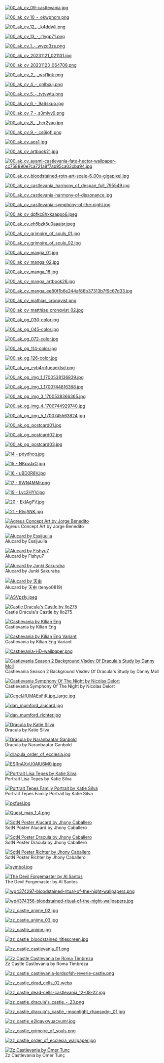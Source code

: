 [![00_ak_cv_09-castlevania.jpg](00_ak_cv_09-castlevania.jpg "00_ak_cv_09-castlevania.jpg")](https://raw.githubusercontent.com/buckmanc/Wallpapers/main/mobile/castlevania/00_ak_cv_09-castlevania.jpg)

[![00_ak_cv_10_-_okwphcm.png](00_ak_cv_10_-_okwphcm.png "00_ak_cv_10_-_okwphcm.png")](https://raw.githubusercontent.com/buckmanc/Wallpapers/main/mobile/castlevania/00_ak_cv_10_-_okwphcm.png)

[![00_ak_cv_12_-_k4ddwli.png](00_ak_cv_12_-_k4ddwli.png "00_ak_cv_12_-_k4ddwli.png")](https://raw.githubusercontent.com/buckmanc/Wallpapers/main/mobile/castlevania/00_ak_cv_12_-_k4ddwli.png)

[![00_ak_cv_13_-_r1vgp71.png](00_ak_cv_13_-_r1vgp71.png "00_ak_cv_13_-_r1vgp71.png")](https://raw.githubusercontent.com/buckmanc/Wallpapers/main/mobile/castlevania/00_ak_cv_13_-_r1vgp71.png)

[![00_ak_cv_1_-_wyzd3zs.png](00_ak_cv_1_-_wyzd3zs.png "00_ak_cv_1_-_wyzd3zs.png")](https://raw.githubusercontent.com/buckmanc/Wallpapers/main/mobile/castlevania/00_ak_cv_1_-_wyzd3zs.png)

[![00_ak_cv_20231121_021131.jpg](00_ak_cv_20231121_021131.jpg "00_ak_cv_20231121_021131.jpg")](https://raw.githubusercontent.com/buckmanc/Wallpapers/main/mobile/castlevania/00_ak_cv_20231121_021131.jpg)

[![00_ak_cv_20231123_064708.png](00_ak_cv_20231123_064708.png "00_ak_cv_20231123_064708.png")](https://raw.githubusercontent.com/buckmanc/Wallpapers/main/mobile/castlevania/00_ak_cv_20231123_064708.png)

[![00_ak_cv_2_-_wst1iqk.png](00_ak_cv_2_-_wst1iqk.png "00_ak_cv_2_-_wst1iqk.png")](https://raw.githubusercontent.com/buckmanc/Wallpapers/main/mobile/castlevania/00_ak_cv_2_-_wst1iqk.png)

[![00_ak_cv_4_-_gnlbxuj.png](00_ak_cv_4_-_gnlbxuj.png "00_ak_cv_4_-_gnlbxuj.png")](https://raw.githubusercontent.com/buckmanc/Wallpapers/main/mobile/castlevania/00_ak_cv_4_-_gnlbxuj.png)

[![00_ak_cv_5_-_tvtvwtu.png](00_ak_cv_5_-_tvtvwtu.png "00_ak_cv_5_-_tvtvwtu.png")](https://raw.githubusercontent.com/buckmanc/Wallpapers/main/mobile/castlevania/00_ak_cv_5_-_tvtvwtu.png)

[![00_ak_cv_6_-_9a6skuo.jpg](00_ak_cv_6_-_9a6skuo.jpg "00_ak_cv_6_-_9a6skuo.jpg")](https://raw.githubusercontent.com/buckmanc/Wallpapers/main/mobile/castlevania/00_ak_cv_6_-_9a6skuo.jpg)

[![00_ak_cv_7_-_s3mlvy9.png](00_ak_cv_7_-_s3mlvy9.png "00_ak_cv_7_-_s3mlvy9.png")](https://raw.githubusercontent.com/buckmanc/Wallpapers/main/mobile/castlevania/00_ak_cv_7_-_s3mlvy9.png)

[![00_ak_cv_8_-_hcr2yau.jpg](00_ak_cv_8_-_hcr2yau.jpg "00_ak_cv_8_-_hcr2yau.jpg")](https://raw.githubusercontent.com/buckmanc/Wallpapers/main/mobile/castlevania/00_ak_cv_8_-_hcr2yau.jpg)

[![00_ak_cv_9_-_cs6igfl.png](00_ak_cv_9_-_cs6igfl.png "00_ak_cv_9_-_cs6igfl.png")](https://raw.githubusercontent.com/buckmanc/Wallpapers/main/mobile/castlevania/00_ak_cv_9_-_cs6igfl.png)

[![00_ak_cv_aos1.jpg](00_ak_cv_aos1.jpg "00_ak_cv_aos1.jpg")](https://raw.githubusercontent.com/buckmanc/Wallpapers/main/mobile/castlevania/00_ak_cv_aos1.jpg)

[![00_ak_cv_artbook21.jpg](00_ak_cv_artbook21.jpg "00_ak_cv_artbook21.jpg")](https://raw.githubusercontent.com/buckmanc/Wallpapers/main/mobile/castlevania/00_ak_cv_artbook21.jpg)

[![00_ak_cv_ayami-castlevania-fate-hector-wallpaper-cc758890e7ca721a8f7ab95ca02cba94.jpg](00_ak_cv_ayami-castlevania-fate-hector-wallpaper-cc758890e7ca721a8f7ab95ca02cba94.jpg "00_ak_cv_ayami-castlevania-fate-hector-wallpaper-cc758890e7ca721a8f7ab95ca02cba94.jpg")](https://raw.githubusercontent.com/buckmanc/Wallpapers/main/mobile/castlevania/00_ak_cv_ayami-castlevania-fate-hector-wallpaper-cc758890e7ca721a8f7ab95ca02cba94.jpg)

[![00_ak_cv_bloodstained-rotn-art-scale-6_00x-gigapixel.jpg](00_ak_cv_bloodstained-rotn-art-scale-6_00x-gigapixel.jpg "00_ak_cv_bloodstained-rotn-art-scale-6_00x-gigapixel.jpg")](https://raw.githubusercontent.com/buckmanc/Wallpapers/main/mobile/castlevania/00_ak_cv_bloodstained-rotn-art-scale-6_00x-gigapixel.jpg)

[![00_ak_cv_castlevania_harmony_of_despair_full_795549.jpg](00_ak_cv_castlevania_harmony_of_despair_full_795549.jpg "00_ak_cv_castlevania_harmony_of_despair_full_795549.jpg")](https://raw.githubusercontent.com/buckmanc/Wallpapers/main/mobile/castlevania/00_ak_cv_castlevania_harmony_of_despair_full_795549.jpg)

[![00_ak_cv_castlevania-harmony-of-dissonance.jpg](00_ak_cv_castlevania-harmony-of-dissonance.jpg "00_ak_cv_castlevania-harmony-of-dissonance.jpg")](https://raw.githubusercontent.com/buckmanc/Wallpapers/main/mobile/castlevania/00_ak_cv_castlevania-harmony-of-dissonance.jpg)

[![00_ak_cv_castlevania-symphony-of-the-night.jpg](00_ak_cv_castlevania-symphony-of-the-night.jpg "00_ak_cv_castlevania-symphony-of-the-night.jpg")](https://raw.githubusercontent.com/buckmanc/Wallpapers/main/mobile/castlevania/00_ak_cv_castlevania-symphony-of-the-night.jpg)

[![00_ak_cv_dpfkc8hxkaappo6.jpeg](00_ak_cv_dpfkc8hxkaappo6.jpeg "00_ak_cv_dpfkc8hxkaappo6.jpeg")](https://raw.githubusercontent.com/buckmanc/Wallpapers/main/mobile/castlevania/00_ak_cv_dpfkc8hxkaappo6.jpeg)

[![00_ak_cv_eh5bzk5u0aaajsr.jpeg](00_ak_cv_eh5bzk5u0aaajsr.jpeg "00_ak_cv_eh5bzk5u0aaajsr.jpeg")](https://raw.githubusercontent.com/buckmanc/Wallpapers/main/mobile/castlevania/00_ak_cv_eh5bzk5u0aaajsr.jpeg)

[![00_ak_cv_grimoire_of_souls_01.jpg](00_ak_cv_grimoire_of_souls_01.jpg "00_ak_cv_grimoire_of_souls_01.jpg")](https://raw.githubusercontent.com/buckmanc/Wallpapers/main/mobile/castlevania/00_ak_cv_grimoire_of_souls_01.jpg)

[![00_ak_cv_grimoire_of_souls_02.jpg](00_ak_cv_grimoire_of_souls_02.jpg "00_ak_cv_grimoire_of_souls_02.jpg")](https://raw.githubusercontent.com/buckmanc/Wallpapers/main/mobile/castlevania/00_ak_cv_grimoire_of_souls_02.jpg)

[![00_ak_cv_manga_01.jpg](00_ak_cv_manga_01.jpg "00_ak_cv_manga_01.jpg")](https://raw.githubusercontent.com/buckmanc/Wallpapers/main/mobile/castlevania/00_ak_cv_manga_01.jpg)

[![00_ak_cv_manga_02.jpg](00_ak_cv_manga_02.jpg "00_ak_cv_manga_02.jpg")](https://raw.githubusercontent.com/buckmanc/Wallpapers/main/mobile/castlevania/00_ak_cv_manga_02.jpg)

[![00_ak_cv_manga_18.jpg](00_ak_cv_manga_18.jpg "00_ak_cv_manga_18.jpg")](https://raw.githubusercontent.com/buckmanc/Wallpapers/main/mobile/castlevania/00_ak_cv_manga_18.jpg)

[![00_ak_cv_manga_artbook26.jpg](00_ak_cv_manga_artbook26.jpg "00_ak_cv_manga_artbook26.jpg")](https://raw.githubusercontent.com/buckmanc/Wallpapers/main/mobile/castlevania/00_ak_cv_manga_artbook26.jpg)

[![00_ak_cv_manga_ee80f1b6e244af88b37313b7f9c67d33.jpg](00_ak_cv_manga_ee80f1b6e244af88b37313b7f9c67d33.jpg "00_ak_cv_manga_ee80f1b6e244af88b37313b7f9c67d33.jpg")](https://raw.githubusercontent.com/buckmanc/Wallpapers/main/mobile/castlevania/00_ak_cv_manga_ee80f1b6e244af88b37313b7f9c67d33.jpg)

[![00_ak_cv_mathias_cronqvist.png](00_ak_cv_mathias_cronqvist.png "00_ak_cv_mathias_cronqvist.png")](https://raw.githubusercontent.com/buckmanc/Wallpapers/main/mobile/castlevania/00_ak_cv_mathias_cronqvist.png)

[![00_ak_cv_matthias_cronqvist_02.jpg](00_ak_cv_matthias_cronqvist_02.jpg "00_ak_cv_matthias_cronqvist_02.jpg")](https://raw.githubusercontent.com/buckmanc/Wallpapers/main/mobile/castlevania/00_ak_cv_matthias_cronqvist_02.jpg)

[![00_ak_og_030-color.jpg](00_ak_og_030-color.jpg "00_ak_og_030-color.jpg")](https://raw.githubusercontent.com/buckmanc/Wallpapers/main/mobile/castlevania/00_ak_og_030-color.jpg)

[![00_ak_og_045-color.jpg](00_ak_og_045-color.jpg "00_ak_og_045-color.jpg")](https://raw.githubusercontent.com/buckmanc/Wallpapers/main/mobile/castlevania/00_ak_og_045-color.jpg)

[![00_ak_og_072-color.jpg](00_ak_og_072-color.jpg "00_ak_og_072-color.jpg")](https://raw.githubusercontent.com/buckmanc/Wallpapers/main/mobile/castlevania/00_ak_og_072-color.jpg)

[![00_ak_og_114-color.jpg](00_ak_og_114-color.jpg "00_ak_og_114-color.jpg")](https://raw.githubusercontent.com/buckmanc/Wallpapers/main/mobile/castlevania/00_ak_og_114-color.jpg)

[![00_ak_og_126-color.jpg](00_ak_og_126-color.jpg "00_ak_og_126-color.jpg")](https://raw.githubusercontent.com/buckmanc/Wallpapers/main/mobile/castlevania/00_ak_og_126-color.jpg)

[![00_ak_og_eyb4rn1ueaeklsd.png](00_ak_og_eyb4rn1ueaeklsd.png "00_ak_og_eyb4rn1ueaeklsd.png")](https://raw.githubusercontent.com/buckmanc/Wallpapers/main/mobile/castlevania/00_ak_og_eyb4rn1ueaeklsd.png)

[![00_ak_og_img_1_1700538136839.jpg](00_ak_og_img_1_1700538136839.jpg "00_ak_og_img_1_1700538136839.jpg")](https://raw.githubusercontent.com/buckmanc/Wallpapers/main/mobile/castlevania/00_ak_og_img_1_1700538136839.jpg)

[![00_ak_og_img_1_1700744816368.jpg](00_ak_og_img_1_1700744816368.jpg "00_ak_og_img_1_1700744816368.jpg")](https://raw.githubusercontent.com/buckmanc/Wallpapers/main/mobile/castlevania/00_ak_og_img_1_1700744816368.jpg)

[![00_ak_og_img_3_1700538366365.jpg](00_ak_og_img_3_1700538366365.jpg "00_ak_og_img_3_1700538366365.jpg")](https://raw.githubusercontent.com/buckmanc/Wallpapers/main/mobile/castlevania/00_ak_og_img_3_1700538366365.jpg)

[![00_ak_og_img_4_1700744929740.jpg](00_ak_og_img_4_1700744929740.jpg "00_ak_og_img_4_1700744929740.jpg")](https://raw.githubusercontent.com/buckmanc/Wallpapers/main/mobile/castlevania/00_ak_og_img_4_1700744929740.jpg)

[![00_ak_og_img_5_1700745563824.jpg](00_ak_og_img_5_1700745563824.jpg "00_ak_og_img_5_1700745563824.jpg")](https://raw.githubusercontent.com/buckmanc/Wallpapers/main/mobile/castlevania/00_ak_og_img_5_1700745563824.jpg)

[![00_ak_og_postcard01.jpg](00_ak_og_postcard01.jpg "00_ak_og_postcard01.jpg")](https://raw.githubusercontent.com/buckmanc/Wallpapers/main/mobile/castlevania/00_ak_og_postcard01.jpg)

[![00_ak_og_postcard02.jpg](00_ak_og_postcard02.jpg "00_ak_og_postcard02.jpg")](https://raw.githubusercontent.com/buckmanc/Wallpapers/main/mobile/castlevania/00_ak_og_postcard02.jpg)

[![00_ak_og_postcard03.jpg](00_ak_og_postcard03.jpg "00_ak_og_postcard03.jpg")](https://raw.githubusercontent.com/buckmanc/Wallpapers/main/mobile/castlevania/00_ak_og_postcard03.jpg)

[![14 - pdydhcq.jpg](14%20-%20pdydhcq.jpg "14 - pdydhcq.jpg")](https://raw.githubusercontent.com/buckmanc/Wallpapers/main/mobile/castlevania/14%20-%20pdydhcq.jpg)

[![15 - NKpvJxO.jpg](15%20-%20NKpvJxO.jpg "15 - NKpvJxO.jpg")](https://raw.githubusercontent.com/buckmanc/Wallpapers/main/mobile/castlevania/15%20-%20NKpvJxO.jpg)

[![16 - uBD0R8V.jpg](16%20-%20uBD0R8V.jpg "16 - uBD0R8V.jpg")](https://raw.githubusercontent.com/buckmanc/Wallpapers/main/mobile/castlevania/16%20-%20uBD0R8V.jpg)

[![17 - 9WN4MMr.png](17%20-%209WN4MMr.png "17 - 9WN4MMr.png")](https://raw.githubusercontent.com/buckmanc/Wallpapers/main/mobile/castlevania/17%20-%209WN4MMr.png)

[![19 - Lvc2HYV.jpg](19%20-%20Lvc2HYV.jpg "19 - Lvc2HYV.jpg")](https://raw.githubusercontent.com/buckmanc/Wallpapers/main/mobile/castlevania/19%20-%20Lvc2HYV.jpg)

[![20 - EkIAgPV.jpg](20%20-%20EkIAgPV.jpg "20 - EkIAgPV.jpg")](https://raw.githubusercontent.com/buckmanc/Wallpapers/main/mobile/castlevania/20%20-%20EkIAgPV.jpg)

[![21 - RIvjANK.jpg](21%20-%20RIvjANK.jpg "21 - RIvjANK.jpg")](https://raw.githubusercontent.com/buckmanc/Wallpapers/main/mobile/castlevania/21%20-%20RIvjANK.jpg)

[![Agreus Concept Art by Jorge Benedito](Agreus%20Concept%20Art%20by%20jorge-benedito.jpg "Agreus Concept Art by Jorge Benedito")](https://raw.githubusercontent.com/buckmanc/Wallpapers/main/mobile/castlevania/Agreus%20Concept%20Art%20by%20jorge-benedito.jpg)\
Agreus Concept Art by Jorge Benedito

[![Alucard by Essijuulia](Alucard%20by%20essijuulia.jpg "Alucard by Essijuulia")](https://raw.githubusercontent.com/buckmanc/Wallpapers/main/mobile/castlevania/Alucard%20by%20essijuulia.jpg)\
Alucard by Essijuulia

[![Alucard by Fishyu7](alucard%20by%20fishyu7.jpg "Alucard by Fishyu7")](https://raw.githubusercontent.com/buckmanc/Wallpapers/main/mobile/castlevania/alucard%20by%20fishyu7.jpg)\
Alucard by Fishyu7

[![Alucard by Junki Sakuraba](Alucard%20by%20Junki%20Sakuraba.jpeg "Alucard by Junki Sakuraba")](https://raw.githubusercontent.com/buckmanc/Wallpapers/main/mobile/castlevania/Alucard%20by%20Junki%20Sakuraba.jpeg)\
Alucard by Junki Sakuraba

[![Alucard by 天由 ](alucard_by_天由_(tenyo0819).jpg "Alucard by 天由 ")](https://raw.githubusercontent.com/buckmanc/Wallpapers/main/mobile/castlevania/alucard_by_天由_(tenyo0819).jpg)\
Alucard by 天由 (tenyo0819)

[![ASVpzIy.jpeg](ASVpzIy.jpeg "ASVpzIy.jpeg")](https://raw.githubusercontent.com/buckmanc/Wallpapers/main/mobile/castlevania/ASVpzIy.jpeg)

[![Castle Dracula's Castle by Ilo275](castle_dracula's_castle_by_ilo275.jpg "Castle Dracula's Castle by Ilo275")](https://raw.githubusercontent.com/buckmanc/Wallpapers/main/mobile/castlevania/castle_dracula's_castle_by_ilo275.jpg)\
Castle Dracula's Castle by Ilo275

[![Castlevania by Kilian Eng](castlevania_by_kilian_eng.jpeg "Castlevania by Kilian Eng")](https://raw.githubusercontent.com/buckmanc/Wallpapers/main/mobile/castlevania/castlevania_by_kilian_eng.jpeg)\
Castlevania by Kilian Eng

[![Castlevania by Kilian Eng Variant](castlevania-by-kilian-eng-variant.jpg "Castlevania by Kilian Eng Variant")](https://raw.githubusercontent.com/buckmanc/Wallpapers/main/mobile/castlevania/castlevania-by-kilian-eng-variant.jpg)\
Castlevania by Kilian Eng Variant

[![Castlevania-HD-wallpaper.png](Castlevania-HD-wallpaper.png "Castlevania-HD-wallpaper.png")](https://raw.githubusercontent.com/buckmanc/Wallpapers/main/mobile/castlevania/Castlevania-HD-wallpaper.png)

[![Castlevania Season 2 Background  Visdev Of Dracula's Study by Danny Moll](Castlevania_Season_2_Background-_Visdev_of_Dracula's_Study_by_Danny_Moll.jpg "Castlevania Season 2 Background  Visdev Of Dracula's Study by Danny Moll")](https://raw.githubusercontent.com/buckmanc/Wallpapers/main/mobile/castlevania/Castlevania_Season_2_Background-_Visdev_of_Dracula's_Study_by_Danny_Moll.jpg)\
Castlevania Season 2 Background  Visdev Of Dracula's Study by Danny Moll

[![Castlevania Symphony Of The Night by Nicolas Delort](castlevania_symphony_of_the_night_by_nicolas_delort.jpg "Castlevania Symphony Of The Night by Nicolas Delort")](https://raw.githubusercontent.com/buckmanc/Wallpapers/main/mobile/castlevania/castlevania_symphony_of_the_night_by_nicolas_delort.jpg)\
Castlevania Symphony Of The Night by Nicolas Delort

[![CcgelJfUMAEoFjK.jpg_large.jpg](CcgelJfUMAEoFjK.jpg_large.jpg "CcgelJfUMAEoFjK.jpg_large.jpg")](https://raw.githubusercontent.com/buckmanc/Wallpapers/main/mobile/castlevania/CcgelJfUMAEoFjK.jpg_large.jpg)

[![dan_mumford_alucard.jpg](dan_mumford_alucard.jpg "dan_mumford_alucard.jpg")](https://raw.githubusercontent.com/buckmanc/Wallpapers/main/mobile/castlevania/dan_mumford_alucard.jpg)

[![dan_mumford_richter.jpg](dan_mumford_richter.jpg "dan_mumford_richter.jpg")](https://raw.githubusercontent.com/buckmanc/Wallpapers/main/mobile/castlevania/dan_mumford_richter.jpg)

[![Dracula by Katie Silva](Dracula_by_katie_silva.jpg "Dracula by Katie Silva")](https://raw.githubusercontent.com/buckmanc/Wallpapers/main/mobile/castlevania/Dracula_by_katie_silva.jpg)\
Dracula by Katie Silva

[![Dracula by Naranbaatar Ganbold](dracula%20by%20naranbaatar-ganbold.jpg "Dracula by Naranbaatar Ganbold")](https://raw.githubusercontent.com/buckmanc/Wallpapers/main/mobile/castlevania/dracula%20by%20naranbaatar-ganbold.jpg)\
Dracula by Naranbaatar Ganbold

[![dracula_order_of_ecclesia.jpg](dracula_order_of_ecclesia.jpg "dracula_order_of_ecclesia.jpg")](https://raw.githubusercontent.com/buckmanc/Wallpapers/main/mobile/castlevania/dracula_order_of_ecclesia.jpg)

[![ESRnAXvU0AIU6M0.jpeg](ESRnAXvU0AIU6M0.jpeg "ESRnAXvU0AIU6M0.jpeg")](https://raw.githubusercontent.com/buckmanc/Wallpapers/main/mobile/castlevania/ESRnAXvU0AIU6M0.jpeg)

[![Portrait Lisa Tepes by Katie Silva](portrait_lisa_tepes_by_katie_silva.jpg "Portrait Lisa Tepes by Katie Silva")](https://raw.githubusercontent.com/buckmanc/Wallpapers/main/mobile/castlevania/portrait_lisa_tepes_by_katie_silva.jpg)\
Portrait Lisa Tepes by Katie Silva

[![Portrait Tepes Family Portrait by Katie Silva](portrait_tepes_family_portrait_by_katie_silva.png "Portrait Tepes Family Portrait by Katie Silva")](https://raw.githubusercontent.com/buckmanc/Wallpapers/main/mobile/castlevania/portrait_tepes_family_portrait_by_katie_silva.png)\
Portrait Tepes Family Portrait by Katie Silva

[![pxfuel.jpg](pxfuel.jpg "pxfuel.jpg")](https://raw.githubusercontent.com/buckmanc/Wallpapers/main/mobile/castlevania/pxfuel.jpg)

[![Quest_map_1_4.png](Quest_map_1_4.png "Quest_map_1_4.png")](https://raw.githubusercontent.com/buckmanc/Wallpapers/main/mobile/castlevania/Quest_map_1_4.png)

[![SotN Poster   Alucard by Jhony Caballero](SotN%20Poster%20-%20Alucard%20by%20Jhony%20Caballero.jpg "SotN Poster   Alucard by Jhony Caballero")](https://raw.githubusercontent.com/buckmanc/Wallpapers/main/mobile/castlevania/SotN%20Poster%20-%20Alucard%20by%20Jhony%20Caballero.jpg)\
SotN Poster   Alucard by Jhony Caballero

[![SotN Poster   Dracula by Jhony Caballero](SotN%20Poster%20-%20Dracula%20by%20Jhony%20Caballero.jpg "SotN Poster   Dracula by Jhony Caballero")](https://raw.githubusercontent.com/buckmanc/Wallpapers/main/mobile/castlevania/SotN%20Poster%20-%20Dracula%20by%20Jhony%20Caballero.jpg)\
SotN Poster   Dracula by Jhony Caballero

[![SotN Poster   Richter by Jhony Caballero](SotN%20Poster%20-%20Richter%20by%20Jhony%20Caballero.jpg "SotN Poster   Richter by Jhony Caballero")](https://raw.githubusercontent.com/buckmanc/Wallpapers/main/mobile/castlevania/SotN%20Poster%20-%20Richter%20by%20Jhony%20Caballero.jpg)\
SotN Poster   Richter by Jhony Caballero

[![symbol.jpg](symbol.jpg "symbol.jpg")](https://raw.githubusercontent.com/buckmanc/Wallpapers/main/mobile/castlevania/symbol.jpg)

[![The Devil Forgemaster by Al Santos](The%20Devil%20Forgemaster%20by%20Al%20Santos.jpg "The Devil Forgemaster by Al Santos")](https://raw.githubusercontent.com/buckmanc/Wallpapers/main/mobile/castlevania/The%20Devil%20Forgemaster%20by%20Al%20Santos.jpg)\
The Devil Forgemaster by Al Santos

[![wp4374297-bloodstained-ritual-of-the-night-wallpapers.png](wp4374297-bloodstained-ritual-of-the-night-wallpapers.png "wp4374297-bloodstained-ritual-of-the-night-wallpapers.png")](https://raw.githubusercontent.com/buckmanc/Wallpapers/main/mobile/castlevania/wp4374297-bloodstained-ritual-of-the-night-wallpapers.png)

[![wp4374356-bloodstained-ritual-of-the-night-wallpapers.jpg](wp4374356-bloodstained-ritual-of-the-night-wallpapers.jpg "wp4374356-bloodstained-ritual-of-the-night-wallpapers.jpg")](https://raw.githubusercontent.com/buckmanc/Wallpapers/main/mobile/castlevania/wp4374356-bloodstained-ritual-of-the-night-wallpapers.jpg)

[![zz_castle_anime_02.jpg](zz_castle_anime_02.jpg "zz_castle_anime_02.jpg")](https://raw.githubusercontent.com/buckmanc/Wallpapers/main/mobile/castlevania/zz_castle_anime_02.jpg)

[![zz_castle_anime_03.jpg](zz_castle_anime_03.jpg "zz_castle_anime_03.jpg")](https://raw.githubusercontent.com/buckmanc/Wallpapers/main/mobile/castlevania/zz_castle_anime_03.jpg)

[![zz_castle_anime.jpg](zz_castle_anime.jpg "zz_castle_anime.jpg")](https://raw.githubusercontent.com/buckmanc/Wallpapers/main/mobile/castlevania/zz_castle_anime.jpg)

[![zz_castle_bloodstained_titlescreen.jpg](zz_castle_bloodstained_titlescreen.jpg "zz_castle_bloodstained_titlescreen.jpg")](https://raw.githubusercontent.com/buckmanc/Wallpapers/main/mobile/castlevania/zz_castle_bloodstained_titlescreen.jpg)

[![zz_castle_castlevania_01.png](zz_castle_castlevania_01.png "zz_castle_castlevania_01.png")](https://raw.githubusercontent.com/buckmanc/Wallpapers/main/mobile/castlevania/zz_castle_castlevania_01.png)

[![Zz Castle Castlevania by Roma Timbreza](zz_castle_castlevania-by-roma-timbreza.jpg "Zz Castle Castlevania by Roma Timbreza")](https://raw.githubusercontent.com/buckmanc/Wallpapers/main/mobile/castlevania/zz_castle_castlevania-by-roma-timbreza.jpg)\
Zz Castle Castlevania by Roma Timbreza

[![zz_castle_castlevania-lordsofsh-reverie-castle.png](zz_castle_castlevania-lordsofsh-reverie-castle.png "zz_castle_castlevania-lordsofsh-reverie-castle.png")](https://raw.githubusercontent.com/buckmanc/Wallpapers/main/mobile/castlevania/zz_castle_castlevania-lordsofsh-reverie-castle.png)

[![zz_castle_dead_cells_02.webp](zz_castle_dead_cells_02.webp "zz_castle_dead_cells_02.webp")](https://raw.githubusercontent.com/buckmanc/Wallpapers/main/mobile/castlevania/zz_castle_dead_cells_02.webp)

[![zz_castle_dead-cells-castlevania_12-08-22.jpg](zz_castle_dead-cells-castlevania_12-08-22.jpg "zz_castle_dead-cells-castlevania_12-08-22.jpg")](https://raw.githubusercontent.com/buckmanc/Wallpapers/main/mobile/castlevania/zz_castle_dead-cells-castlevania_12-08-22.jpg)

[![zz_castle_dracula's_castle_-_23.png](zz_castle_dracula's_castle_-_23.png "zz_castle_dracula's_castle_-_23.png")](https://raw.githubusercontent.com/buckmanc/Wallpapers/main/mobile/castlevania/zz_castle_dracula's_castle_-_23.png)

[![zz_castle_dracula's_castle_-_moonlight_rhapsody_-_01.jpg](zz_castle_dracula's_castle_-_moonlight_rhapsody_-_01.jpg "zz_castle_dracula's_castle_-_moonlight_rhapsody_-_01.jpg")](https://raw.githubusercontent.com/buckmanc/Wallpapers/main/mobile/castlevania/zz_castle_dracula's_castle_-_moonlight_rhapsody_-_01.jpg)

[![zz_castle_e2lqayxwuacvumr.jpg](zz_castle_e2lqayxwuacvumr.jpg "zz_castle_e2lqayxwuacvumr.jpg")](https://raw.githubusercontent.com/buckmanc/Wallpapers/main/mobile/castlevania/zz_castle_e2lqayxwuacvumr.jpg)

[![zz_castle_grimoire_of_souls.png](zz_castle_grimoire_of_souls.png "zz_castle_grimoire_of_souls.png")](https://raw.githubusercontent.com/buckmanc/Wallpapers/main/mobile/castlevania/zz_castle_grimoire_of_souls.png)

[![zz_castle_order_of_ecclesia_wallpaper.jpg](zz_castle_order_of_ecclesia_wallpaper.jpg "zz_castle_order_of_ecclesia_wallpaper.jpg")](https://raw.githubusercontent.com/buckmanc/Wallpapers/main/mobile/castlevania/zz_castle_order_of_ecclesia_wallpaper.jpg)

[![Zz Castlevania by Ömer Tunç](zz_castlevania_by_ömer_tunç.jpg "Zz Castlevania by Ömer Tunç")](https://raw.githubusercontent.com/buckmanc/Wallpapers/main/mobile/castlevania/zz_castlevania_by_ömer_tunç.jpg)\
Zz Castlevania by Ömer Tunç


